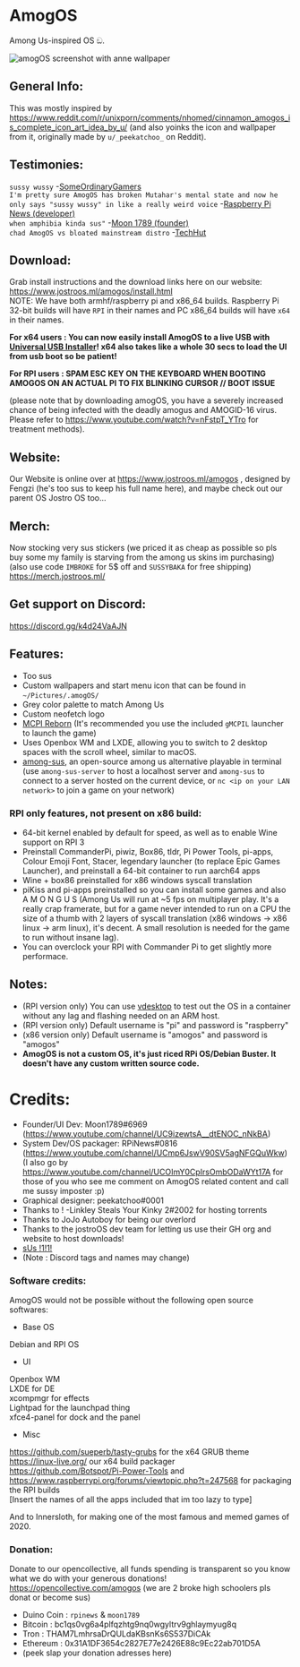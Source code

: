 # AmogOS
Among Us-inspired OS ඞ.

![amogOS screenshot with anne wallpaper](https://user-images.githubusercontent.com/44128563/124066315-b01f7a80-d9f5-11eb-9c2a-968f459a6e7c.png)

## General Info:  

This was mostly inspired by https://www.reddit.com/r/unixporn/comments/nhomed/cinnamon_amogos_is_complete_icon_art_idea_by_u/ (and also yoinks the icon and wallpaper from it, originally made by `u/_peekatchoo_` on Reddit).

## Testimonies:
`sussy wussy` -[SomeOrdinaryGamers](https://www.youtube.com/watch?v=ixLuhDxNktk)  
`I'm pretty sure AmogOS has broken Mutahar's mental state and now he only says "sussy wussy" in like a really weird voice` -[Raspberry Pi News (developer)](https://www.youtube.com/watch?v=jiQVuhNiTZ0)  
`when amphibia kinda sus"` -[Moon 1789 (founder)](https://www.youtube.com/watch?v=hkzYIwMYds8)  
`chad AmogOS vs bloated mainstream distro` -[TechHut](https://www.youtube.com/watch?v=ymYIJYb2hYI)  

## Download:  
Grab install instructions and the download links here on our website: https://www.jostroos.ml/amogos/install.html  
NOTE: We have both armhf/raspberry pi and x86_64 builds. Raspberry Pi 32-bit builds will have `RPI` in their names and PC x86_64 builds will have `x64` in their names.  

**For x64 users : You can now easily install AmogOS to a live USB with [Universal USB Installer](https://www.pendrivelinux.com/universal-usb-installer-easy-as-1-2-3/)! x64 also takes like a whole 30 secs to load the UI from usb boot so be patient!**

**For RPI users : SPAM ESC KEY ON THE KEYBOARD WHEN BOOTING AMOGOS ON AN ACTUAL PI TO FIX BLINKING CURSOR // BOOT ISSUE**

(please note that by downloading amogOS, you have a severely increased chance of being infected with the deadly amogus and AMOGID-16 virus. Please refer to https://www.youtube.com/watch?v=nFstpT_YTro for treatment methods).

## Website:
Our Website is online over at https://www.jostroos.ml/amogos , designed by Fengzi (he's too sus to keep his full name here), and maybe check out our parent OS Jostro OS too...

## Merch:
Now stocking very sus stickers (we priced it as cheap as possible so pls buy some my family is starving from the among us skins im purchasing) (also use code `IMBROKE` for 5$ off and `SUSSYBAKA` for free shipping)
https://merch.jostroos.ml/ 

## Get support on Discord:
https://discord.gg/k4d24VaAJN

## Features:
- Too sus
- Custom wallpapers and start menu icon that can be found in `~/Pictures/.amogOS/`
- Grey color palette to match Among Us
- Custom neofetch logo
- [MCPI Reborn](https://gitea.thebrokenrail.com/TheBrokenRail/minecraft-pi-reborn) (It's recommended you use the included `gMCPIL` launcher to launch the game)
- Uses Openbox WM and LXDE, allowing you to switch to 2 desktop spaces with the scroll wheel, similar to macOS.
- [among-sus](https://git.sr.ht/~martijnbraam/among-sus), an open-source among us alternative playable in terminal (use `among-sus-server` to host a localhost server and `among-sus` to connect to a server hosted on the current device, or `nc <ip on your LAN network>` to join a game on your network)

### RPI only features, not present on x86 build:
- 64-bit kernel enabled by default for speed, as well as to enable Wine support on RPI 3
- Preinstall CommanderPi, piwiz, Box86, tldr, Pi Power Tools, pi-apps, Colour Emoji Font, Stacer, legendary launcher (to replace Epic Games Launcher), and preinstall a 64-bit container to run aarch64 apps
- Wine + box86 preinstalled for x86 windows syscall translation
- piKiss and pi-apps preinstalled so you can install some games and also A M O N G U S
(Among Us will run at ~5 fps on multiplayer play. It's a really crap framerate, but for a game never intended to run on a CPU the size of a thumb with 2 layers of syscall translation (x86 windows -> x86 linux -> arm linux), it's decent. A small resolution is needed for the game to run without insane lag).
- You can overclock your RPI with Commander Pi to get slightly more performace.

## Notes:
- (RPI version only) You can use [vdesktop](https://github.com/Botspot/vdesktop) to test out the OS in a container without any lag and flashing needed on an ARM host.
- (RPI version only) Default username is "pi" and password is "raspberry"
- (x86 version only) Default username is "amogos" and password is "amogos"
- **AmogOS is not a custom OS, it's just riced RPi OS/Debian Buster. It doesn't have any custom written source code.**

# Credits:
- Founder/UI Dev: Moon1789#6969 (https://www.youtube.com/channel/UC9izewtsA__dtENOC_nNkBA)
- System Dev/OS packager: RPiNews#0816 (https://www.youtube.com/channel/UCmp6JswV90SV5agNFGQuWkw) (I also go by https://www.youtube.com/channel/UCOImY0CpIrsOmbODaWYt17A for those of you who see me comment on AmogOS related content and call me sussy imposter :p)
- Graphical designer: peekatchoo#0001
- Thanks to ! -Linkley Steals Your Kinky 2#2002 for hosting torrents
- Thanks to JoJo Autoboy for being our overlord
- Thanks to the jostroOS dev team for letting us use their GH org and website to host downloads!
- [sUs !1!1!](https://linustechtips.com/uploads/monthly_2021_03/1647043410_LinusWindowsXP.png.52fed85d600faa323ec2fa515d1b3ff7.png)
- (Note : Discord tags and names may change)

### Software credits:
AmogOS would not be possible without the following open source softwares:

- Base OS  

Debian and RPI OS  

- UI  

Openbox WM  
LXDE for DE  
xcompmgr for effects  
Lightpad for the launchpad thing  
xfce4-panel for dock and the panel  

- Misc  

https://github.com/sueperb/tasty-grubs for the x64 GRUB theme  
https://linux-live.org/ our x64 build packager  
https://github.com/Botspot/Pi-Power-Tools and https://www.raspberrypi.org/forums/viewtopic.php?t=247568 for packaging the RPI builds  
[Insert the names of all the apps included that im too lazy to type]  

And to Innersloth, for making one of the most famous and memed games of 2020.  

### Donation:
Donate to our opencollective, all funds spending is transparent so you know what we do with your generous donations! https://opencollective.com/amogos (we are 2 broke high schoolers pls donat or become sus)

- Duino Coin : `rpinews` & `moon1789`
- Bitcoin : bc1qs0vg6a4plfqzhtg9nq0wgyltrv9ghlaymyug8q
- Tron : THAM7LmhrsaDrQULdaKBsnKs6S537DiCAk
- Ethereum : 0x31A1DF3654c2827E77e2426E88c9Ec22ab701D5A
- (peek slap your donation adresses here)
